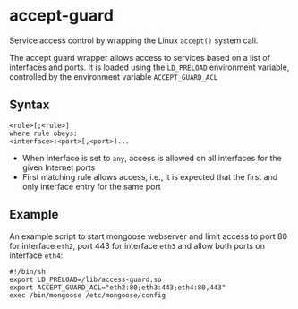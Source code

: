 # accept-guard

Service access control by wrapping the Linux `accept()` system call.

The accept guard wrapper allows access to services based on a list of
interfaces and ports.  It is loaded using the `LD_PRELOAD` environment
variable, controlled by the environment variable `ACCEPT_GUARD_ACL`

## Syntax

```
<rule>[;<rule>]
where rule obeys:
<interface>:<port>[,<port>]...
```

- When interface is set to `any`, access is allowed on all interfaces
  for the given Internet ports
- First matching rule allows access, i.e., it is expected that the first
  and only interface entry for the same port

## Example

An example script to start mongoose webserver and limit access to port
80 for interface `eth2`, port 443 for interface `eth3` and allow both
ports on interface `eth4`:

```
#!/bin/sh
export LD_PRELOAD=/lib/access-guard.so
export ACCEPT_GUARD_ACL="eth2:80;eth3:443;eth4:80,443"
exec /bin/mongoose /etc/mongoose/config 
```
